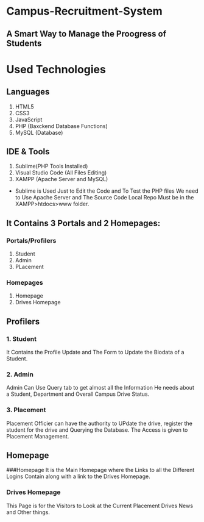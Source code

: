 # Campus-Recruitment-System
## A Smart Way to Manage the Proogress of Students

# Used Technologies

## Languages
  1. HTML5
  2. CSS3
  3. JavaScript
  4. PHP (Baxckend Database Functions)
  5. MySQL (Database)

## IDE & Tools
  1. Sublime(PHP Tools Installed)
  2. Visual Studio Code (All Files Editing)
  3. XAMPP (Apache Server and MySQL)
  
* Sublime is Used Just to Edit the Code and To Test the PHP files We need to Use Apache Server and The Source Code Local Repo Must be in the XAMPP>htdocs>www folder.

## It Contains 3 Portals and 2 Homepages:
### Portals/Profilers
  1. Student
  2. Admin
  3. PLacement
  
### Homepages
  1. Homepage
  2. Drives Homepage
    
## Profilers

### 1. Student
It Contains the Profile Update and The Form to Update the Biodata of a Student.

### 2. Admin
Admin Can Use Query tab to get almost all the Information He needs about a Student, Department and Overall Campus Drive Status.

### 3. Placement
Placement Officier can have the authority to UPdate the drive, register the student for the drive and Querying the Database. The Access is given to Placement Management.

## Homepage

###Homepage
It is the Main Homepage where the Links to all the Different Logins Contain along with a link to the Drives Homepage.

### Drives Homepage
This Page is for the Visitors to Look at the Current Placement Drives News and Other things.


